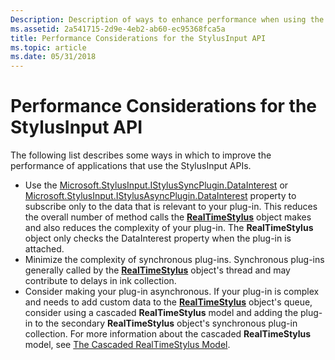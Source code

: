 ```yaml
---
Description: Description of ways to enhance performance when using the StylusInput application programming interfaces (APIs).
ms.assetid: 2a541715-2d9e-4eb2-ab60-ec95368fca5a
title: Performance Considerations for the StylusInput API
ms.topic: article
ms.date: 05/31/2018
---
```


# Performance Considerations for the StylusInput API

The following list describes some ways in which to improve the performance of applications that use the StylusInput APIs.

-   Use the [Microsoft.StylusInput.IStylusSyncPlugin.DataInterest](https://msdn.microsoft.com/library/ms824752(v=MSDN.10).aspx) or [Microsoft.StylusInput.IStylusAsyncPlugin.DataInterest](https://msdn.microsoft.com/library/ms824769(v=MSDN.10).aspx) property to subscribe only to the data that is relevant to your plug-in. This reduces the overall number of method calls the [**RealTimeStylus**](realtimestylus-class.md) object makes and also reduces the complexity of your plug-in. The **RealTimeStylus** object only checks the DataInterest property when the plug-in is attached.
-   Minimize the complexity of synchronous plug-ins. Synchronous plug-ins generally called by the [**RealTimeStylus**](realtimestylus-class.md) object's thread and may contribute to delays in ink collection.
-   Consider making your plug-in asynchronous. If your plug-in is complex and needs to add custom data to the [**RealTimeStylus**](realtimestylus-class.md) object's queue, consider using a cascaded **RealTimeStylus** model and adding the plug-in to the secondary **RealTimeStylus** object's synchronous plug-in collection. For more information about the cascaded **RealTimeStylus** model, see [The Cascaded RealTimeStylus Model](the-cascaded-realtimestylus-model.md).

 

 



